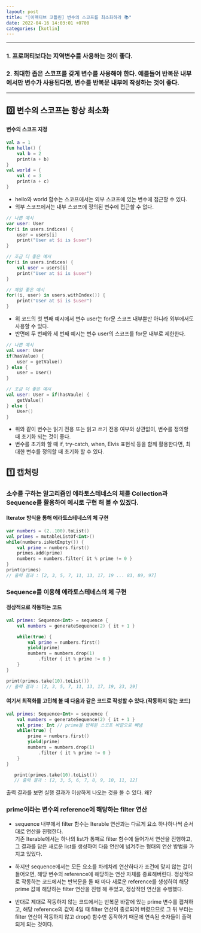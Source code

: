 ```yaml
---
layout: post
title: "[이펙티브 코틀린] 변수의 스코프를 최소화하라 📚"
date: 2022-04-16 14:03:01 +0700
categories: [kotlin]
---
```


---
### 1. 프로퍼티보다는 지역변수를 사용하는 것이 좋다.
### 2. 최대한 좁은 스코프를 갖게 변수를 사용해야 한다. 예를들어 반복문 내부에서만 변수가 사용된다면, 변수를 반복문 내부에 작성하는 것이 좋다.

---
## 0️⃣ 변수의 스코프는 항상 최소화

#### 변수의 스코프 지정

 ```kotlin
 val a = 1
 fun hello() {
     val b = 2
     print(a + b)
 }
 val world = {
     val c = 3
     print(a + c)
 }
 ```
 - hello와 world 함수는 스코프에서는 외부 스코프에 있는 변수에 접근할 수 있다.   
 - 외부 스코프에서는 내부 스코프에 정의된 변수에 접근할 수 없다.   

 ```kotlin
 // 나쁜 예시
 var user: User
 for(i in users.indices) {
     user = users[i]
     print("User at $i is $user")
 }
 
 // 조금 더 좋은 예시
 for(i in users.indices) {
     val user = users[i]
     print("User at $i is $user")
 }

 // 제일 좋은 예시
 for((i, user) in users.withIndex()) {
     print("User at $i is $user")
 }
 ```
 - 위 코드의 첫 번째 예시에서 변수 user는 for문 스코프 내부뿐만 아니라 외부에서도 사용할 수 있다.   
 - 반면에 두 번째와 세 번째 예시는 변수 user의 스코프를 for문 내부로 제한한다.   

 ```kotlin
 // 나쁜 예시
 val user: User
 if(hasValue) {
     user = getValue()
 } else {
     user = User()
 }
 
 // 조금 더 좋은 예시
 val user: User = if(hasVaule) {
     getValue()
 } else {
     User()
 }
 ```
 - 위와 같이 변수는 읽기 전용 또는 읽고 쓰기 전용 여부와 상관없이, 변수를 정의할 때 초기화 되는 것이 좋다.   
 - 변수를 초기화 할 때 if, try-catch, when, Elvis 표현식 등을 함께 활용한다면, 최대한 변수를 정의할 때 초기화 할 수 있다.   

## 1️⃣ 캡처링

### 소수를 구하는 알고리즘인 에라토스테네스의 체를 Collection과 Sequence를 활용하여 예시로 구현 해 볼 수 있겠다.

#### Iterator 방식을 통해 에라토스테네스의 체 구현
 ```kotlin
 var numbers = (2..100).toList()
 val primes = mutableListOf<Int>()
 while(numbers.isNotEmpty()) {
     val prime = numbers.first()
     primes.add(prime)
     numbers = numbers.filter{ it % prime != 0 }
 }
 print(primes)
 // 출력 결과 : [2, 3, 5, 7, 11, 13, 17, 19 ... 83, 89, 97]
 ```

### Sequence를 이용해 에라토스테네스의 체 구현

#### 정상적으로 작동하는 코드
 ```kotlin
 val primes: Sequence<Int> = sequence {
     val numbers = generateSequence(2) { it + 1 }

     while(true) {
         val prime = numbers.first()
         yield(prime)
         numbers = numbers.drop(1)
             .filter { it % prime != 0 }
     }
 }

 print(primes.take(10).toList())
 // 출력 결과 : [2, 3, 5, 7, 11, 13, 17, 19, 23, 29]
 ```
    
#### 여기서 최적화를 고민해 볼 때 다음과 같은 코드로 작성할 수 있다.(작동하지 않는 코드)
 ```kotlin
 val primes: Sequence<Int> = sequence {
     val numbers = generateSequence(2) { it + 1 } 
     val prime: Int // prime을 반복문 스코프 바깥으로 빼냄
     while(true) {
         prime = numbers.first()
         yield(prime)
         numbers = numbers.drop(1)
             .filter { it % prime != 0 }
     }
 }

    print(primes.take(10).toList())
    // 출력 결과 : [2, 3, 5, 6, 7, 8, 9, 10, 11, 12]
 ```

출력 결과를 보면 실행 결과가 이상하게 나오는 것을 볼 수 있다. 왜?   

### prime이라는 변수의 reference에 해당하는 filter 연산
 - sequence 내부에서 filter 함수는 Iterable 연산과는 다르게 요소 하나하나씩 순서대로 연산을 진행한다.   
    기존 Iterable에서는 하나의 list가 통째로 filter 함수에 들어가서 연산을 진행하고, 그 결과를 담은 새로운 list를 생성하여 다음 연산에 넘겨주는 형태의 연산 방법을 가지고 있었다. 

 - 하지만 sequence에서는 모든 요소를 차례차례 연산하다가 조건에 맞지 않는 값이 들어오면, 해당 변수의 reference에 해당하는 연산 자체를 종료해버린다. 정상적으로 작동하는 코드에서는 반복문을 돌 때 마다 새로운 reference를 생성하여 해당 prime 값에 해당하는 filter 연산을 진행 해 주었고, 정상적인 연산을 수행했다.   
    
 - 반대로 제대로 작동하지 않는 코드에서는 반복문 바깥에 있는 prime 변수를 캡쳐하고, 해당 reference의 값이 4일 때 filter 연산이 종료되어 버렸으므로 그 뒤 부터는 filter 연산이 작동하지 않고 drop() 함수만 동작하기 때문에 연속된 숫자들이 출력되게 되는 것이다.   